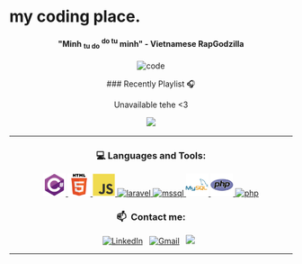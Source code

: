 <h1 align="left">my coding place. </h1>

<div align="center">
  <h4>
    "Minh <sub>tu do</sub> <sup>do tu</sup> minh" - Vietnamese RapGodzilla
  </h4>
</div>  

<div align="center">
  
  ![code](https://github.com/lan123456ok/lan123456ok/assets/64628837/7ccfb6dc-2ea3-4490-bc43-72eb68ad289e)
</div>  

<!-- BEGIN YOUTUBE-CARDS -->
<div align="center">
  ### Recently Playlist 🎧
<br>
<div>
  <div align="center">
    <p>Unavailable tehe <3</p>
    <img width="180" src="https://64.media.tumblr.com/95c3d5dbe4aafac1a6765e4d0f1e989d/a85423a672a0bd64-c7/s1280x1920/764019b86f06475c5135f93dc1a73f1969525e23.png">
  </div>
</div>
<!-- END YOUTUBE-CARDS -->
  
---

 ### 💻 Languages and Tools:
<a href="https://www.w3schools.com/cs/" target="_blank" rel="noreferrer"> <img src="https://raw.githubusercontent.com/devicons/devicon/master/icons/csharp/csharp-original.svg" alt="csharp" width="40" height="40"/> </a> 
<a href="https://www.w3.org/html/" target="_blank" rel="noreferrer"> <img src="https://raw.githubusercontent.com/devicons/devicon/master/icons/html5/html5-original-wordmark.svg" alt="html5" width="40" height="40"/> </a> 
<a href="https://developer.mozilla.org/en-US/docs/Web/JavaScript" target="_blank" rel="noreferrer"> <img src="https://raw.githubusercontent.com/devicons/devicon/master/icons/javascript/javascript-original.svg" alt="javascript" width="40" height="40"/> </a> 
<a href="https://laravel.com/" target="_blank" rel="noreferrer"> <img src="https://w7.pngwing.com/pngs/175/668/png-transparent-laravel-react-web-application-development-php-github-github-angle-rectangle-logo.png" alt="laravel" width="40" height="40"/> </a> 
<a href="https://www.microsoft.com/en-us/sql-server" target="_blank" rel="noreferrer"> <img src="https://www.svgrepo.com/show/303229/microsoft-sql-server-logo.svg" alt="mssql" width="40" height="40"/> 
</a> 
<a href="https://www.mysql.com/" target="_blank" rel="noreferrer"> <img src="https://raw.githubusercontent.com/devicons/devicon/master/icons/mysql/mysql-original-wordmark.svg" alt="mysql" width="40" height="40"/> </a> 
<a href="https://www.php.net" target="_blank" rel="noreferrer"> <img src="https://raw.githubusercontent.com/devicons/devicon/master/icons/php/php-original.svg" alt="php" width="40" height="40"/> </a>
<a href="https://vuejs.org/" target="_blank" rel="noreferrer"> <img src="https://user-images.githubusercontent.com/25181517/117448124-a2da9800-af3e-11eb-85d2-bd1b69b65603.png" alt="php" width="40" height="40"/> </a>

### 📫 &nbsp;Contact me:
<a href="https://www.linkedin.com/in/my-nguyen-chi-842303291/"><img alt="LinkedIn" src="https://img.shields.io/badge/linkedin%20-%230077B5.svg?&style=flat&logo=linkedin&logoColor=white"/></a> &nbsp;
<a href="mailto:my.nc.work@gmail.com"><img alt="Gmail" src="https://img.shields.io/badge/Gmail-D14836?style=flat&logo=gmail&logoColor=white" /></a> &nbsp;
<a href="https://www.instagram.com/wan_myxxaka/"><img src="https://img.shields.io/badge/-@wan_myxxaka-E4405F?style=flat&logo=Instagram&logoColor=white"/></a> &nbsp;

  
</div>  


---


